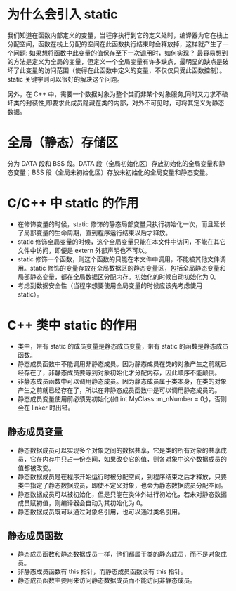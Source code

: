# 为什么会引入 static
我们知道在函数内部定义的变量，当程序执行到它的定义处时，编译器为它在栈上分配空间，函数在栈上分配的空间在此函数执行结束时会释放掉，这样就产生了一个问题: 如果想将函数中此变量的值保存至下一次调用时，如何实现？ 最容易想到的方法是定义为全局的变量，但定义一个全局变量有许多缺点，最明显的缺点是破坏了此变量的访问范围（使得在此函数中定义的变量，不仅仅只受此函数控制）。static 关键字则可以很好的解决这个问题。

另外，在 C++ 中，需要一个数据对象为整个类而非某个对象服务,同时又力求不破坏类的封装性,即要求此成员隐藏在类的内部，对外不可见时，可将其定义为静态数据。

# 全局（静态）存储区
分为 DATA 段和 BSS 段。DATA 段（全局初始化区）存放初始化的全局变量和静态变量；BSS 段（全局未初始化区）存放未初始化的全局变量和静态变量。

# C/C++ 中 static 的作用
- 在修饰变量的时候，static 修饰的静态局部变量只执行初始化一次，而且延长了局部变量的生命周期，直到程序运行结束以后才释放。
- static 修饰全局变量的时候，这个全局变量只能在本文件中访问，不能在其它文件中访问，即便是 extern 外部声明也不可以。
- static 修饰一个函数，则这个函数的只能在本文件中调用，不能被其他文件调用。static 修饰的变量存放在全局数据区的静态变量区，包括全局静态变量和局部静态变量，都在全局数据区分配内存。初始化的时候自动初始化为 0。
- 考虑到数据安全性（当程序想要使用全局变量的时候应该先考虑使用 static）。

# C++ 类中 static 的作用
- 类中，带有 static 的成员变量是静态成员变量，带有 static 的函数是静态成员函数。
- 静态成员函数中不能调用非静态成员。因为静态成员在类的对象产生之前就已经存在了，非静态成员要等到对象初始化才分配内存，因此顺序不能颠倒。
- 非静态成员函数中可以调用静态成员。因为静态成员属于类本身，在类的对象产生之前就已经存在了，所以在非静态成员函数中是可以调用静态成员的。
- 静态成员变量使用前必须先初始化(如 int MyClass::m_nNumber = 0;)，否则会在 linker 时出错。

## 静态成员变量
- 静态数据成员可以实现多个对象之间的数据共享，它是类的所有对象的共享成员，它在内存中只占一份空间，如果改变它的值，则各对象中这个数据成员的值都被改变。
- 静态数据成员是在程序开始运行时被分配空间，到程序结束之后才释放，只要类中指定了静态数据成员，即使不定义对象，也会为静态数据成员分配空间。
- 静态数据成员可以被初始化，但是只能在类体外进行初始化，若未对静态数据成员赋初值，则编译器会自动为其初始化为 0。
- 静态数据成员既可以通过对象名引用，也可以通过类名引用。

## 静态成员函数
- 静态成员函数和静态数据成员一样，他们都属于类的静态成员，而不是对象成员。
- 非静态成员函数有 this 指针，而静态成员函数没有 this 指针。
- 静态成员函数主要用来访问静态数据成员而不能访问非静态成员。